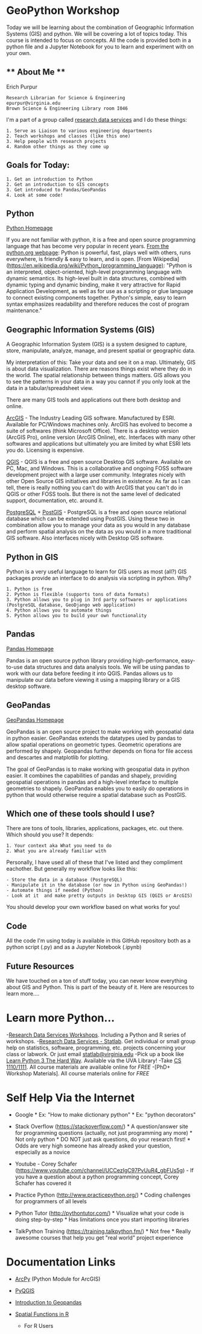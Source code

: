 # GeoPython Workshop

Today we will be learning about the combination of Geographic Information Systems (GIS) and python. We will be covering a lot
of topics today. This course is intended to focus on concepts. All the code is provided both in a python file and a Jupyter 
Notebook for you to learn and experiment with on your own.

## ** About Me **

Erich Purpur

    Research Librarian for Science & Engineering
    epurpur@virginia.edu
    Brown Science & Engineering Library room I046


I'm a part of a group called [research data services](https://data.library.virginia.edu/) and I do these things:
    
    1. Serve as Liaison to various engineering departments
    2. Teach workshops and classes (like this one)
    3. Help people with research projects
    4. Random other things as they come up

## Goals for Today:

    1. Get an introduction to Python
    2. Get an introduction to GIS concepts
    3. Get introduced to Pandas/GeoPandas
    4. Look at some code!


## Python
[Python Homepage](https://www.python.org/)

If you are not familiar with python, it is a free and open source programming language that has become very popular in recent 
years. [From the python.org webpage](https://www.python.org/about/): Python is powerful, fast, plays well with others, runs
everywhere, is friendly & easy to learn, and is open. 
[From Wikipedia](https://en.wikipedia.org/wiki/Python_(programming_language): "Python is an interpreted, object-oriented, high-level programming language with dynamic semantics. Its high-level built in data structures, combined with dynamic typing and dynamic binding, make it very attractive for Rapid Application Development, as well as for use as a scripting or glue language to connect existing components together. Python's simple, easy to learn syntax emphasizes readability and therefore reduces the cost of program maintenance." 

## Geographic Information Systems (GIS)

A Geographic Information System (GIS) is a system designed to capture, store, manipulate, analyze, manage, and present spatial 
or geographic data.

My interpretation of this: Take your data and see it on a map. Ultimately, GIS is about data visualization. There are reasons things exist where they do in the world. The spatial relationship between things matters. GIS allows you to see the patterns in your data in a way you cannot if you only look at the data in a tabular/spreadsheet view.

There are many GIS tools and applications out there both desktop and online.

[ArcGIS](https://www.esri.com/en-us/home) - The Industry Leading GIS software. Manufactured by ESRI. Available for PC/Windows machines only. ArcGIS has evolved to become a suite of softwares (think Microsoft Office). There is a desktop version (ArcGIS Pro), online version (ArcGIS Online), etc. Interfaces with many other softwares and applications but ultimately you are limited by what ESRI lets you do. Licensing is expensive.

[QGIS](https://www.qgis.org/en/site/) - QGIS is a free and open source Desktop GIS software. Available on PC, Mac, and Windows. This is a collaborative and ongoing FOSS software development project with a large user community. Integrates nicely with other Open Source GIS initiatives and libraries in existence. As far as I can tell, there is really nothing you can't do with ArcGIS that you can't do in QGIS or other FOSS tools. But there is not the same level of dedicated support, documentation, etc. around it.

[PostgreSQL](https://www.postgresql.org/) + [PostGIS](https://postgis.net/) - PostgreSQL is a free and open source relational database which can be extended using PostGIS. Using these two in combination allow you to manage your data as you would in any database and perform spatial analysis on the data as you would in a more traditional GIS software. Also interfaces nicely with Desktop GIS software.

## Python in GIS

Python is a very useful language to learn for GIS users as most (all?) GIS packages provide an interface to do analysis via scripting in python. Why?

    1. Python is free
    2. Python is flexible (supports tons of data formats) 
    3. Python allows you to plug in 3rd party softwares or applications (PostgreSQL database, GeoDjango web application)
    4. Python allows you to automate things
    5. Python allows you to build your own functionality


## Pandas
[Pandas Homepage](https://pandas.pydata.org/)

Pandas is an open source python library providing high-performance, easy-to-use data structures and data analysis tools. We will be using pandas to work with our data before feeding it into QGIS. Pandas allows us to manipulate our data before viewing it using a mapping library or a GIS desktop software. 

## GeoPandas
[GeoPandas Homepage](http://geopandas.org/)

GeoPandas is an open source project to make working with geospatial data in python easier. GeoPandas extends the datatypes used by pandas to allow spatial operations on geometric types. Geometric operations are performed by shapely. Geopandas further depends on fiona for file access and descartes and matplotlib for plotting.

The goal of GeoPandas is to make working with geospatial data in python easier. It combines the capabilities of pandas and shapely, providing geospatial operations in pandas and a high-level interface to multiple geometries to shapely. GeoPandas enables you to easily do operations in python that would otherwise require a spatial database such as PostGIS. 

## Which one of these tools should I use?

There are tons of tools, libraries, applications, packages, etc. out there. Which should you use? It depends:

    1. Your context aka What you need to do
    2. What you are already familiar with
    
Personally, I have used all of these that I've listed and they compliment eachother. But generally my workflow looks like this:

    - Store the data in a database (PostgreSQL)
    - Manipulate it in the database (or now in Python using GeoPandas!)
    - Automate things if needed (Python)
    - Look at it  and make pretty outputs in Desktop GIS (QGIS or ArcGIS)
    
You should develop your own workflow based on what works for you!

## Code

All the code I'm using today is available in this GitHub repository both as a python script (.py) and as a Jupyter Notebook (.ipynb)

## Future Resources

We have touched on a ton of stuff today, you can never know everything about GIS and Python. This is part of the beauty of it. Here are resources to learn more....

# Learn more Python...

-[Research Data Services Workshops](https://data.library.virginia.edu/training/). Including a Python and R series of workshops.
-[Research Data Services - Statlab](https://data.library.virginia.edu/statlab/). Get individual or small group help on statistics, software, programming, etc. projects concerning your class or labwork. Or just email [statlab@virginia.edu](statlab@virginia.edu)
-Pick up a book like [Learn Python 3 The Hard Way](https://search.lib.virginia.edu/catalog/u7434195). Available via the UVA Library!
-Take [CS 1110/1111](https://cs1110.cs.virginia.edu/). All course materials are available online for *FREE*
-[PhD+ Workshop Materials]. All course materials online for *FREE*

# Self Help Via the Internet

  * Google 
        * Ex: "How to make dictionary python"
        * Ex: "python decorators"
        
  * Stack Overflow (https://stackoverflow.com/)
        * A question/answer site for programming questions (actually, not just programming any more)
        * Not only python
        * DO NOT just ask questions, do your research first!
            * Odds are very high someone has already asked your question, especially as a novice
     
  * Youtube
        - Corey Schafer (https://www.youtube.com/channel/UCCezIgC97PvUuR4_gbFUs5g)
            - If you have a question about a python programming concept, Corey Schafer has covered it
     
  * Practice Python (http://www.practicepython.org/)
        * Coding challenges for programmers of all levels
        
  * Python Tutor (http://pythontutor.com/)
        * Visualize what your code is doing step-by-step
        * Has limitations once you start importing libraries
        
  * TalkPython Training (https://training.talkpython.fm/)
        * Not free
        * Really awesome courses that help you get "real world" project experience
        
 # Documentation Links
 
 * [ArcPy](http://desktop.arcgis.com/en/arcmap/10.3/analyze/arcpy/what-is-arcpy-.htm) (Python Module for ArcGIS)
 
 * [PyQGIS](https://docs.qgis.org/testing/en/docs/pyqgis_developer_cookbook/)
 
 * [Introduction to Geopandas](https://automating-gis-processes.github.io/CSC18/lessons/L2/geopandas-basics.html)
 
 * [Spatial Functions in R](https://cran.r-project.org/web/views/Spatial.html)
     * For R Users
     



